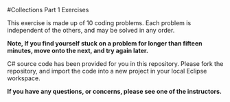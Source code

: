 #Collections Part 1 Exercises

This exercise is made up of 10 coding problems. Each problem is independent of the others, and may be solved in any order.

**Note, If you find yourself stuck on a problem for longer than fifteen minutes, move onto the next, and try again later.**

C# source code has been provided for you in this repository. Please fork the repository, and import the code into a new project in your local Eclipse workspace.


**If you have any questions, or concerns, please see one of the instructors.**